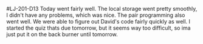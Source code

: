 #LJ-201-D13
Today went fairly well. The local storage went pretty smoothly, I didn't have any problems, which was nice. The pair programming also went well. We were able to figure out David's code fairly quickly as well. I started the quiz thats due tomorrow, but it seems way too difficult, so ima just put it on the back burner until tomorrow. 
